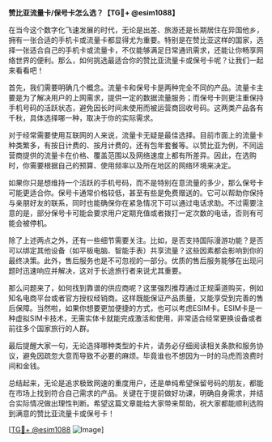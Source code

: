 **赞比亚流量卡/保号卡怎么选？【TG💪+ @esim1088】**

在当今这个数字化飞速发展的时代，无论是出差、旅游还是长期居住在异国他乡，拥有一张合适的手机卡或流量卡都显得尤为重要。特别是在赞比亚这样的国家，选择一张适合自己的手机卡或流量卡，不仅能够满足日常通讯需求，还能让你畅享网络世界的便利。那么，如何挑选最适合你的赞比亚流量卡或保号卡呢？让我们一起来看看吧！

首先，我们需要明确几个概念。流量卡和保号卡是两种完全不同的产品。流量卡主要是为了解决用户的上网需求，提供一定的数据流量服务；而保号卡则更注重保持手机号码的活跃状态，避免因长时间未使用而被运营商回收号码。这两类产品各有千秋，具体选择哪一种，取决于你的实际需求。

对于经常需要使用互联网的人来说，流量卡无疑是最佳选择。目前市面上的流量卡种类繁多，有按日计费的、按月计费的，还有包年套餐等。以赞比亚为例，不同运营商提供的流量卡在价格、覆盖范围以及网络速度上都有所差异。因此，在选购时，你需要根据自己的预算、使用频率以及所在地区的网络环境来决定。

如果你只是想维持一个活跃的手机号码，而不是特别在意流量的多少，那么保号卡可能更适合你。保号卡通常价格较低，甚至有些是免费赠送的。它可以帮助你保持与亲朋好友的联系，同时也能确保你在紧急情况下可以通过电话求助。不过需要注意的是，部分保号卡可能会要求用户定期充值或者拨打一定次数的电话，否则有可能会被停机。

除了上述两点之外，还有一些细节需要关注。比如，是否支持国际漫游功能？是否可以绑定其他设备（如平板电脑、智能手表）共享流量？这些因素都会影响到你的最终决策。此外，售后服务也是不可忽视的一部分。优质的售后服务能够在出现问题时迅速响应并解决，这对于长途旅行者来说尤其重要。

那么问题来了，如何找到靠谱的供应商呢？这里强烈推荐通过正规渠道购买，例如知名电商平台或者官方授权经销商。这样既能保证产品质量，又能享受到完善的售后保障。当然啦，如果你想要更加便捷的方式，也可以考虑ESIM卡。ESIM卡是一种虚拟SIM卡技术，无需实体卡就能完成激活和使用，非常适合经常更换设备或者前往多个国家旅行的人群。

最后提醒大家一句，无论选择哪种类型的卡片，请务必仔细阅读相关条款和服务协议，避免因疏忽大意而导致不必要的麻烦。毕竟谁也不想因为一时的马虎而浪费时间和金钱。

总结起来，无论是追求极致网速的重度用户，还是单纯希望保留号码的朋友，都能在市场上找到符合自己需求的产品。关键在于提前做好功课，明确自身需求，并结合实际情况做出理性判断。希望这篇文章能给大家带来帮助，祝大家都能顺利选购到满意的赞比亚流量卡或保号卡！

[[TG💪+ @esim1088](https://t.me/s/esim1088) ![Image](https://i.postimg.cc/4NQfJmqS/Snipaste-2025-05-13-00-14-12.png)]